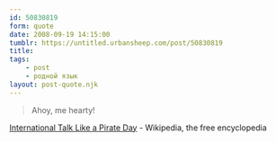 ```yaml
---
id: 50830819
form: quote
date: 2008-09-19 14:15:00
tumblr: https://untitled.urbansheep.com/post/50830819
title: 
tags:
    - post
    - родной язык
layout: post-quote.njk
---
```


<blockquote>
Ahoy, me hearty!
</blockquote>

<a href="http://en.wikipedia.org/wiki/International_Talk_Like_a_Pirate_Day">International Talk Like a Pirate Day</a> - Wikipedia, the free encyclopedia

